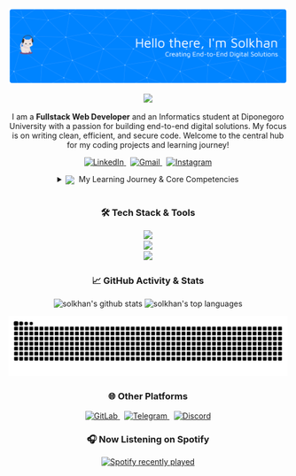 <p align="center">
  <img src="images/github-header-banner.png" alt="Hello there, I'm Solkhan. Creating End-to-End Digital Solutions"/>
</p>


<div align="center">

<a href="https://git.io/typing-svg">
  <img src="https://readme-typing-svg.herokuapp.com/?lines=Fullstack+Web+Developer;Informatics+Student+at+Diponegoro+University;Ex-Intern+at+Diskominfo+Kota+Semarang&center=true&size=32&width=800&height=120">
</a>

</div>

<p align="center">
  I am a <strong>Fullstack Web Developer</strong> and an Informatics student at Diponegoro University with a passion for building end-to-end digital solutions. My focus is on writing clean, efficient, and secure code. Welcome to the central hub for my coding projects and learning journey!
</p>

<p align="center">
  <a href="https://www.linkedin.com/in/mohamadsolkhannawawi" target="_blank">
    <img src="https://img.shields.io/badge/LinkedIn-0077B5?style=for-the-badge&logo=linkedin&logoColor=white" alt="LinkedIn"/>
  </a>
  &nbsp;
  <a href="mailto:mohamadsolkhan558@gmail.com" target="_blank">
    <img src="https://img.shields.io/badge/Gmail-D14836?style=for-the-badge&logo=gmail&logoColor=white" alt="Gmail"/>
  </a>
  &nbsp;
  <a href="https://www.instagram.com/solkhann_/" target="_blank">
    <img src="https://img.shields.io/badge/Instagram-E4405F?style=for-the-badge&logo=instagram&logoColor=white" alt="Instagram"/>
  </a>
</p>

<details align="center">
<summary><img src="https://user-images.githubusercontent.com/74038190/212284115-f47cd8ff-2ffb-4b04-b5bf-4d1c14c0247f.gif" width="22px" style="vertical-align:middle;">&nbsp; My Learning Journey & Core Competencies</summary>
<br>
<p>
  I am committed to continuous learning through a structured path on platforms like <strong>KelasFullstack</strong>, <strong>Udemy</strong>, and other online resources. This journey covers the entire spectrum of modern web development.
</p>

<table align="center">
  <tr>
    <td valign="top" width="33%">
      <div align="center">
        <strong><img src="https://user-images.githubusercontent.com/74038190/212284115-f47cd8ff-2ffb-4b04-b5bf-4d1c14c0247f.gif" width="18px" />  Fundamentals</strong>
      </div>
      <p align="center">
        Algorithms & Data Structures<br>
        Git & Version Control<br>
        CLI / Terminal
      </p>
    </td>
    <td valign="top" width="33%">
      <div align="center">
        <strong><img src="https://user-images.githubusercontent.com/74038190/212284115-f47cd8ff-2ffb-4b04-b5bf-4d1c14c0247f.gif" width="18px" />  Frontend Development</strong>
      </div>
      <p align="center">
        HTML, CSS, JavaScript (ES6+)<br>
        React.js, Vue.js, Next.js<br>
        TailwindCSS, Bootstrap
      </p>
    </td>
    <td valign="top" width="33%">
      <div align="center">
        <strong><img src="https://user-images.githubusercontent.com/74038190/212284115-f47cd8ff-2ffb-4b04-b5bf-4d1c14c0247f.gif" width="18px" />  Backend Development</strong>
      </div>
      <p align="center">
        PHP (OOP), Laravel, CodeIgniter<br>
        Node.js, Express.js, NestJS<br>
        MySQL, PostgreSQL, MongoDB
      </p>
    </td>
  </tr>
  <tr>
    <td valign="top" width="33%">
      <div align="center">
        <strong><img src="https://user-images.githubusercontent.com/74038190/212284115-f47cd8ff-2ffb-4b04-b5bf-4d1c14c0247f.gif" width="18px" />  Deployment & DevOps</strong>
      </div>
      <p align="center">
        Linux, NGINX, VPS Setup<br>
        Docker, cPanel<br>
        Vercel, Netlify
      </p>
    </td>
    <td valign="top" width="33%">
      <div align="center">
        <strong><img src="https://user-images.githubusercontent.com/74038190/212284115-f47cd8ff-2ffb-4b04-b5bf-4d1c14c0247f.gif" width="18px" />  Additional Skills</strong>
      </div>
      <p align="center">
        UI/UX Design Principles<br>
        Software Testing (Selenium)<br>
        Career Development
      </p>
    </td>
    <td valign="top" width="33%">
       </td>
  </tr>
</table>
</details>
<br>

<h3 align="center">🛠️ Tech Stack & Tools</h3>
<p align="center">
  <a href="https://skillicons.dev">
    <img src="https://skillicons.dev/icons?i=html,css,js,ts,react,vue,nextjs,tailwind,bootstrap&theme=light" />
    <br>
    <img src="https://skillicons.dev/icons?i=php,laravel,nodejs,express,mysql,postgres,mongodb&theme=light" />
    <br>
    <img src="https://skillicons.dev/icons?i=git,github,vscode,figma,docker,postman,linux&theme=light" />
  </a>
</p>


<h3 align="center">📈 GitHub Activity & Stats</h3>
<p align="center">
  <img height="180em" src="https://github-readme-stats.vercel.app/api?username=mohamadsolkhannawawi&show_icons=true&theme=transparent&hide_border=true&title_color=007BFF&text_color=434343&icon_color=007BFF" alt="solkhan's github stats"/>
  <img height="180em" src="https://github-readme-stats.vercel.app/api/top-langs/?username=mohamadsolkhannawawi&layout=compact&langs_count=8&theme=transparent&hide_border=true&title_color=007BFF&text_color=434343" alt="solkhan's top languages"/>
</p>

<p align="center">
  <img src="https://raw.githubusercontent.com/mohamadsolkhannawawi/mohamadsolkhannawawi/output/snake.svg" alt="Snake animation" />
</p>


<h3 align="center">🌐 Other Platforms</h3>
<p align="center">
  <a href="https://gitlab.com/mohamadsolkhannawawi" target="_blank">
    <img src="https://img.shields.io/badge/GitLab-FC6D26?style=for-the-badge&logo=gitlab&logoColor=white" alt="GitLab"/>
  </a>
  &nbsp;
  <a href="https://t.me/solkhann" target="_blank">
    <img src="https://img.shields.io/badge/Telegram-26A5E4?style=for-the-badge&logo=telegram&logoColor=white" alt="Telegram"/>
  </a>
  &nbsp;
  <a href="https://discordapp.com/users/solkhann_" target="_blank">
    <img src="https://img.shields.io/badge/Discord-5865F2?style=for-the-badge&logo=discord&logoColor=white" alt="Discord"/>
  </a>
</p>

<h3 align="center">🎧 Now Listening on Spotify</h3>
<p align="center">
  <a href="https://open.spotify.com/user/31g73g6lwxg2deotjhtk3vo4c42y">
    <img src="https://spotify-recently-played-readme.vercel.app/api?user=31g73g6lwxg2deotjhtk3vo4c42y" alt="Spotify recently played" />
  </a>
</p>
